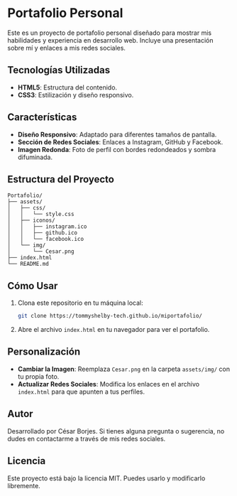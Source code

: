 # Portafolio Personal

Este es un proyecto de portafolio personal diseñado para mostrar mis habilidades y experiencia en desarrollo web. Incluye una presentación sobre mí y enlaces a mis redes sociales.

## Tecnologías Utilizadas

- **HTML5**: Estructura del contenido.
- **CSS3**: Estilización y diseño responsivo.

## Características

- **Diseño Responsivo**: Adaptado para diferentes tamaños de pantalla.
- **Sección de Redes Sociales**: Enlaces a Instagram, GitHub y Facebook.
- **Imagen Redonda**: Foto de perfil con bordes redondeados y sombra difuminada.

## Estructura del Proyecto

```
Portafolio/
├── assets/
│   ├── css/
│   │   └── style.css
│   ├── iconos/
│   │   ├── instagram.ico
│   │   ├── github.ico
│   │   └── facebook.ico
│   └── img/
│       └── Cesar.png
├── index.html
└── README.md
```

## Cómo Usar

1. Clona este repositorio en tu máquina local:
   ```bash
   git clone https://tommyshelby-tech.github.io/miportafolio/
   ```
2. Abre el archivo `index.html` en tu navegador para ver el portafolio.

## Personalización

- **Cambiar la Imagen**: Reemplaza `Cesar.png` en la carpeta `assets/img/` con tu propia foto.
- **Actualizar Redes Sociales**: Modifica los enlaces en el archivo `index.html` para que apunten a tus perfiles.

## Autor

Desarrollado por César Borjes. Si tienes alguna pregunta o sugerencia, no dudes en contactarme a través de mis redes sociales.

## Licencia

Este proyecto está bajo la licencia MIT. Puedes usarlo y modificarlo libremente.
